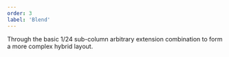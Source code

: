 ```yaml
---
order: 3
label: 'Blend'
---
```


Through the basic 1/24 sub-column arbitrary extension combination to form a more complex hybrid layout.
